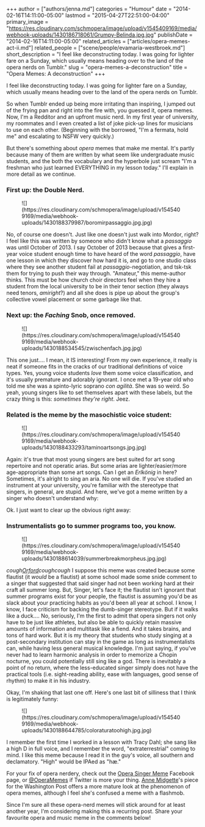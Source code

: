 +++
author = ["authors/jenna.md"]
categories = "Humour"
date = "2014-02-16T14:11:00-05:00"
lastmod = "2015-04-27T22:51:00-04:00"
primary_image = "https://res.cloudinary.com/schmopera/image/upload/v1545409169/media/webhook-uploads/1430186718061/Grumpy-Belinda.jpg.jpg"
publishDate = "2014-02-16T14:11:00-05:00"
related_articles = ["articles/opera-memes-act-ii.md"]
related_people = ["scene/people/evamaria-westbroek.md"]
short_description = "I feel like deconstructing today. I was going for lighter fare on a Sunday, which usually means heading over to the land of the opera nerds on Tumblr."
slug = "opera-memes-a-deconstruction"
title = "Opera Memes: A deconstruction"
+++

I feel like deconstructing today. I was going for lighter fare on a Sunday, which usually means heading over to the land of the opera nerds on Tumblr.

So when Tumblr ended up being more irritating than inspiring, I jumped out of the frying pan and right into the fire with, you guessed it, opera memes. Now, I'm a Redditor and an upfront music nerd. In my first year of university, my roommates and I even created a list of joke pick-up lines for musicians to use on each other. (Beginning with the borrowed, "I'm a fermata, hold me" and escalating to NSFW very quickly.)

But there's something about _opera_ memes that make me mental. It's partly because many of them are written by what seem like undergraduate music students, and the both the vocabulary and the hyperbole just scream "I'm a freshman who just learned EVERYTHING in my lesson today." I'll explain in more detail as we continue.

### First up: the Double Nerd.

<figure data-type="image">
![](https://res.cloudinary.com/schmopera/image/upload/v1545409169/media/webhook-uploads/1430188379987/boromirpassaggio.jpg.jpg)
</figure>

No, of course one doesn't. Just like one doesn't just walk into Mordor, right? I feel like this was written by someone who didn't know what a _passaggio_ was until October of 2013\. I say October of 2013 because that gives a first-year voice student enough time to have heard of the word _passaggio_, have one lesson in which they discover how hard it is, and go to one studio class where they see another student fail at _passaggio_-negotiation, and tsk-tsk them for trying to push their way through. "Amateur," this meme-author thinks. This must be how church choir directors feel when they hire a student from the local university to be in their tenor section (they always need tenors, _amiright_?) and all she does is pipe up about the group's collective vowel placement or some garbage like that.

### Next up: the _Faching_ Snob, once removed.

<figure data-type="image">
![](https://res.cloudinary.com/schmopera/image/upload/v1545409169/media/webhook-uploads/1430188534545/zwischenfach.jpg.jpg)
</figure>

This one just.... I mean, it IS interesting! From my own experience, it really is neat if someone fits in the cracks of our traditional definitions of voice types. Yes, young voice students _love_ them some voice classification, and it's usually premature and adorably ignorant. I once met a 19-year old who told me she was a spinto-lyric soprano _con agilità_. She was so weird. So yeah, young singers like to set themselves apart with these labels, but the crazy thing is this: _sometimes they're right_. Jeez.

### Related is the meme by the masochistic voice student:

<figure data-type="image">
![](https://res.cloudinary.com/schmopera/image/upload/v1545409169/media/webhook-uploads/1430188433293/taminoartsongs.jpg.jpg)
</figure>

Again: it's true that most young singers are best suited for art song repertoire and not operatic arias. But some arias are lighter/easier/more age-appropriate than some art songs. Can I get an _Erlkönig_ in here? Sometimes, it's alright to sing an aria. No one will die.
If you've studied an instrument at your university, you're familiar with the stereotype that singers, in general, are stupid. And here, we've got a meme written by a singer who doesn't understand why:



Ok. I just want to clear up the obvious right away: 

### Instrumentalists go to summer programs too, you know.

<figure data-type="image">
![](https://res.cloudinary.com/schmopera/image/upload/v1545409169/media/webhook-uploads/1430188614039/summerbreakmorpheus.jpg.jpg)
</figure>

*cough[Orford](http://www.arts-orford.org/en/)coughcough* I suppose this meme was created because some flautist (it _would_ be a flautist) at some school made some snide comment to a singer that suggested that said singer had not been working hard at their craft all summer long. But, Singer, let's face it; the flautist isn't ignorant that summer programs exist for your people, the flautist is assuming you'd be as slack about your practicing habits as you'd been all year at school. I know, I know, I face criticism for backing the dumb-singer stereotype. But if it walks like a duck.... No, seriously, I'm the first to admit that opera singers not only have to be just like athletes, but also be able to quickly retain massive amounts of information and multitask like a fiend. And it takes brains, and tons of hard work. But it is my theory that students who study singing at a post-secondary institution can stay in the game as long as instrumentalists can, while having less general musical knowledge. I'm just saying, if you've never had to learn harmonic analysis in order to memorize a Chopin nocturne, you could potentially still sing like a god. There is inevitably a point of no return, where the less-educated singer simply does not have the practical tools (i.e. sight-reading ability, ease with languages, good sense of rhythm) to make it in his industry.

Okay, I'm shaking that last one off. Here's one last bit of silliness that I think is legitimately funny:

<figure data-type="image">
![](https://res.cloudinary.com/schmopera/image/upload/v1545409169/media/webhook-uploads/1430188644785/coloraturatoohigh.jpg.jpg)
</figure>

I remember the first time I worked in a lesson with Tracy Dahl; she sang like a high D in full voice, and I remember the word, "extraterrestrial" coming to mind. I like this meme because I read it in the guy's voice, all southern and declamatory. "High" would be IPAed as "hæ."

For your fix of opera nerdery, check out the [Opera Singer Meme](https://www.facebook.com/OperaSingerMemes) Facebook page, or [@OperaMemes](https://twitter.com/OperaMemes) if Twitter is more your thing. [Anne Midgette](http://voices.washingtonpost.com/the-classical-beat/2010/03/opera_the_meme.html)'s piece for the Washington Post offers a more mature look at the phenomenon of opera memes, although I feel she's confused a meme with a flashmob.

Since I'm sure all these opera-nerd memes will stick around for at least another year, I'm considering making this a recurring post. Share your favourite opera and music meme in the comments below!
